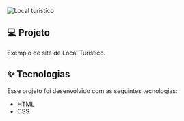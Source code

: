
![Local turistico](https://github.com/user-attachments/assets/3ec59876-0c36-47fe-ae74-4f7752bc25f1)




 💻 Projeto
 ----------------------------------------
Exemplo de site de Local Turistico.

✨ Tecnologias
 -----------------------------------------
Esse projeto foi desenvolvido com as seguintes tecnologias:
* HTML
* CSS

